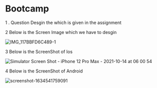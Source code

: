 # Bootcamp

1 . Question Desgin the which is given in the assignment 
 
2 Below is the Screen Image which we have to desgin
 
![IMG_117BBFD6C489-1](https://user-images.githubusercontent.com/91865197/137470904-cc000127-103f-463f-920c-e8bd6fc6471e.jpeg)


3 Below is the ScreenShot of Ios

![Simulator Screen Shot - iPhone 12 Pro Max - 2021-10-14 at 06 00 54](https://user-images.githubusercontent.com/91865197/137470986-d1cbdb79-37b0-4fe3-87d5-d9b1a9e40e6a.png)

4 Below is the ScreenShot of Android

![screenshot-1634541759091](https://user-images.githubusercontent.com/91865197/137686360-6e843c0e-4d4f-4660-aba0-ce3d8fce4e45.png)
